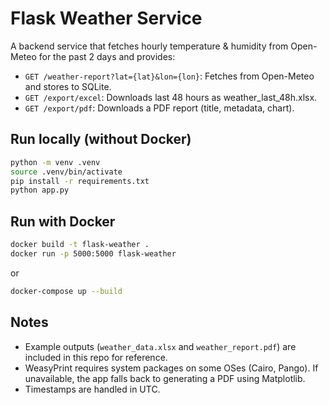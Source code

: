 # Flask Weather Service

A backend service that fetches hourly temperature & humidity from Open-Meteo for the past 2 days and provides:

- `GET /weather-report?lat={lat}&lon={lon}`: Fetches from Open-Meteo and stores to SQLite.
- `GET /export/excel`: Downloads last 48 hours as weather_last_48h.xlsx.
- `GET /export/pdf`: Downloads a PDF report (title, metadata, chart).

## Run locally (without Docker)

```bash
python -m venv .venv
source .venv/bin/activate
pip install -r requirements.txt
python app.py
```

## Run with Docker

```bash
docker build -t flask-weather .
docker run -p 5000:5000 flask-weather
```

or

```bash
docker-compose up --build
```

## Notes

- Example outputs (`weather_data.xlsx` and `weather_report.pdf`) are included in this repo for reference.
- WeasyPrint requires system packages on some OSes (Cairo, Pango). If unavailable, the app falls back to generating a PDF using Matplotlib.
- Timestamps are handled in UTC.

